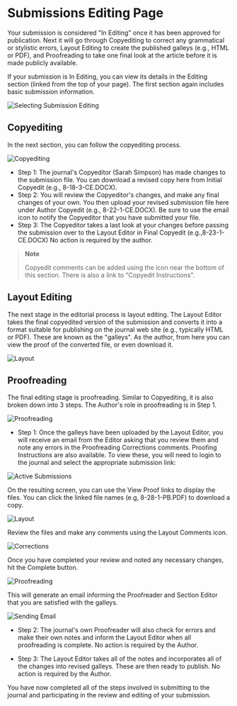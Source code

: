 # Submissions Editing Page

Your submission is considered "In Editing" once it has been approved for publication. Next it will go through Copyediting to correct any grammatical or stylistic errors, Layout Editing to create the published galleys (e.g., HTML or PDF), and Proofreading to take one final look at the article before it is made publicly available.

If your submission is In Editing, you can view its details in the Editing section (linked from the top of your page). The first section again includes basic submission information.

![Selecting Submission Editing](images/chapter6/author_editing_1.png)

## Copyediting

In the next section, you can follow the copyediting process.

![Copyediting](images/chapter6/author_editing_2.png)

* Step 1: The journal's Copyeditor (Sarah Simpson) has made changes to the submission file. You can download a revised copy here from Initial Copyedit (e.g., 8-18-3-CE.DOCX).
*  Step 2: You will review the Copyeditor's changes, and make any final changes of your own. You then upload your revised submission file here under Author Copyedit (e.g., 8-22-1-CE.DOCX). Be sure to use the email icon to notify the Copyeditor that you have submitted your file.
*  Step 3: The Copyeditor takes a last look at your changes before passing the submission over to the Layout Editor in Final Copyedit (e.g.,8-23-1-CE.DOCX) No action is required by the author.
> **Note**
> 
> Copyedit comments can be added using the icon near the bottom of this section. There is also a link to "Copyedit Instructions".

## Layout Editing

The next stage in the editorial process is layout editing. The Layout Editor takes the final copyedited version of the submission and converts it into a format suitable for publishing on the journal web site (e.g., typically HTML or PDF). These are known as the "galleys". As the author, from here you can view the proof of the converted file, or even download it.

![Layout](images/chapter6/author_layout_view.png)

## Proofreading

The final editing stage is proofreading. Similar to Copyediting, it is also broken down into 3 steps. The Author's role in proofreading is in Step 1.

![Proofreading](images/chapter6/author_proof_1.png)

* Step 1: Once the galleys have been uploaded by the Layout Editor, you will receive an email from the Editor asking that you review them and note any errors in the Proofreading Corrections comments. Proofing Instructions are also available. To view these, you will need to login to the journal and select the appropriate submission link:

![Active Submissions](images/chapter6/author_proof_2.png)

On the resulting screen, you can use the View Proof links to display the files. You can click the linked file names (e.g, 8-28-1-PB.PDF) to download a copy.

![Layout](images/chapter6/author_proof_3.png)

Review the files and make any comments using the Layout Comments icon.

![Corrections](images/chapter6/author_proof_4.png)

Once you have completed your review and noted any necessary changes, hit the Complete button.

![Proofreading](images/chapter6/author_proof_5.png)

This will generate an email informing the Proofreader and Section Editor that you are satisfied with the galleys.

![Sending Email](images/chapter6/author_proof_6.png)

* Step 2: The journal's own Proofreader will also check for errors and make their own notes and inform the Layout Editor when all proofreading is complete. No action is required by the Author.

* Step 3: The Layout Editor takes all of the notes and incorporates all of the changes into revised galleys. These are then ready to publish. No action is required by the Author.

You have now completed all of the steps involved in submitting to the journal and participating in the review and editing of your submission.
